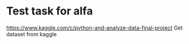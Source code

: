 # Test task for alfa
https://www.kaggle.com/c/python-and-analyze-data-final-project
Get dataset from kaggle

